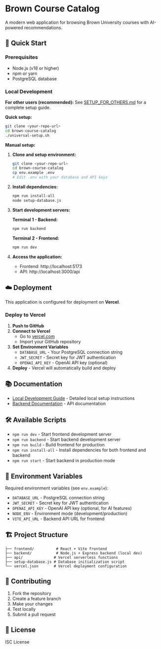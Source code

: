 # Brown Course Catalog

A modern web application for browsing Brown University courses with AI-powered recommendations.

## 🚀 Quick Start

### Prerequisites
- Node.js (v18 or higher)
- npm or yarn
- PostgreSQL database

### Local Development

**For other users (recommended):**
See [SETUP_FOR_OTHERS.md](SETUP_FOR_OTHERS.md) for a complete setup guide.

**Quick setup:**
```bash
git clone <your-repo-url>
cd brown-course-catalog
./universal-setup.sh
```

**Manual setup:**
1. **Clone and setup environment:**
   ```bash
   git clone <your-repo-url>
   cd brown-course-catalog
   cp env.example .env
   # Edit .env with your database and API keys
   ```

2. **Install dependencies:**
   ```bash
   npm run install-all
   node setup-database.js
   ```

4. **Start development servers:**

   **Terminal 1 - Backend:**
   ```bash
   npm run backend
   ```

   **Terminal 2 - Frontend:**
   ```bash
   npm run dev
   ```

5. **Access the application:**
   - Frontend: http://localhost:5173
   - API: http://localhost:3000/api

## ☁️ Deployment

This application is configured for deployment on **Vercel**.

### Deploy to Vercel

1. **Push to GitHub**
2. **Connect to Vercel**
   - Go to [vercel.com](https://vercel.com)
   - Import your GitHub repository
3. **Set Environment Variables**
   - `DATABASE_URL` - Your PostgreSQL connection string
   - `JWT_SECRET` - Secret key for JWT authentication
   - `OPENAI_API_KEY` - OpenAI API key (optional)
4. **Deploy** - Vercel will automatically build and deploy

## 📚 Documentation

- [Local Development Guide](LOCAL_DEVELOPMENT.md) - Detailed local setup instructions
- [Backend Documentation](backend/README.md) - API documentation

## 🛠️ Available Scripts

- `npm run dev` - Start frontend development server
- `npm run backend` - Start backend development server
- `npm run build` - Build frontend for production
- `npm run install-all` - Install dependencies for both frontend and backend
- `npm run start` - Start backend in production mode

## 🔧 Environment Variables

Required environment variables (see `env.example`):
- `DATABASE_URL` - PostgreSQL connection string
- `JWT_SECRET` - Secret key for JWT authentication
- `OPENAI_API_KEY` - OpenAI API key (optional, for AI features)
- `NODE_ENV` - Environment mode (development/production)
- `VITE_API_URL` - Backend API URL for frontend

## 🏗️ Project Structure

```
├── frontend/          # React + Vite frontend
├── backend/           # Node.js + Express backend (local dev)
├── api/              # Vercel serverless functions
├── setup-database.js # Database initialization script
└── vercel.json       # Vercel deployment configuration
```

## 🤝 Contributing

1. Fork the repository
2. Create a feature branch
3. Make your changes
4. Test locally
5. Submit a pull request

## 📄 License

ISC License
